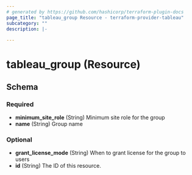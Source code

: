```yaml
---
# generated by https://github.com/hashicorp/terraform-plugin-docs
page_title: "tableau_group Resource - terraform-provider-tableau"
subcategory: ""
description: |-
  
---
```


# tableau_group (Resource)





<!-- schema generated by tfplugindocs -->
## Schema

### Required

- **minimum_site_role** (String) Minimum site role for the group
- **name** (String) Group name

### Optional

- **grant_license_mode** (String) When to grant license for the group to users
- **id** (String) The ID of this resource.


